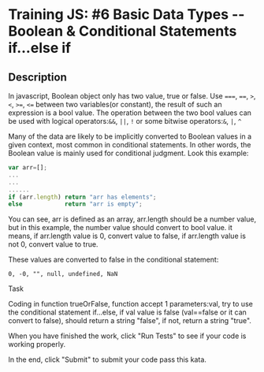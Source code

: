 # Training JS: #6 Basic Data Types -- Boolean & Conditional Statements if...else if

## Description

In javascript, Boolean object only has two value, true or false. Use ```===```, ```==```, ```>```, ```<```, ```>=```, ```<=``` between two variables(or constant), the result of such an expression is a bool value. The operation between the two bool values can be used with logical operators:```&&```, ```||```, ```!``` or some bitwise operators:```&```, ```|```, ```^```

Many of the data are likely to be implicitly converted to Boolean values in a given context, most common in conditional statements. In other words, the Boolean value is mainly used for conditional judgment. Look this example:

```js
var arr=[];
...
...
......
if (arr.length) return "arr has elements";
else            return "arr is empty";
```

You can see, arr is defined as an array, arr.length should be a number value, but in this example, the number value should convert to bool value. it means, if arr.length value is 0, convert value to false, if arr.length value is not 0, convert value to true.

These values are converted to false in the conditional statement:


```0, -0, "", null, undefined, NaN```


Task

Coding in function trueOrFalse, function accept 1 parameters:val, try to use the conditional statement if...else, if val value is false (val==false or it can convert to false), should return a string "false", if not, return a string "true".

When you have finished the work, click "Run Tests" to see if your code is working properly.

In the end, click "Submit" to submit your code pass this kata.